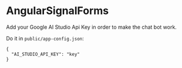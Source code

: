 # AngularSignalForms

Add your Google AI Studio Api Key in order to make the chat bot work.

Do it in `public/app-config.json`:

```
{
  "AI_STUDIO_API_KEY": "key"
}
```
